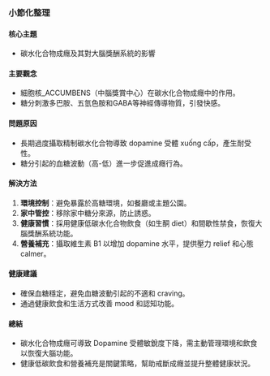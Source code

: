 ### 小節化整理

#### 核心主題  
- 碳水化合物成癮及其對大腦獎酬系統的影響  

#### 主要觀念  
- 細胞核_ACCUMBENS（中腦獎賞中心）在碳水化合物成癮中的作用。  
- 糖分刺激多巴胺、五氫色胺和GABA等神經傳導物質，引發快感。  

#### 問題原因  
- 長期過度攝取精制碳水化合物導致 dopamine 受體 xuống cấp，產生耐受性。  
- 糖分引起的血糖波動（高-低）進一步促進成癮行為。  

#### 解決方法  
1. **環境控制**：避免暴露於高糖環境，如餐廳或主題公園。  
2. **家中管控**：移除家中糖分來源，防止誘惑。  
3. **健康習慣**：採用健康低碳水化合物飲食（如生酮 diet）和間歇性禁食，恢復大腦獎酬系統功能。  
4. **營養補充**：攝取維生素 B1 以增加 dopamine 水平，提供壓力 relief 和心態 calmer。  

#### 健康建議  
- 確保血糖穩定，避免血糖波動引起的不適和 craving。  
- 通過健康飲食和生活方式改善 mood 和認知功能。  

#### 總結  
- 碳水化合物成癮可導致 Dopamine 受體敏銳度下降，需主動管理環境和飲食以恢復大腦功能。  
- 健康低碳飲食和營養補充是關鍵策略，幫助戒斷成癮並提升整體健康狀況。
